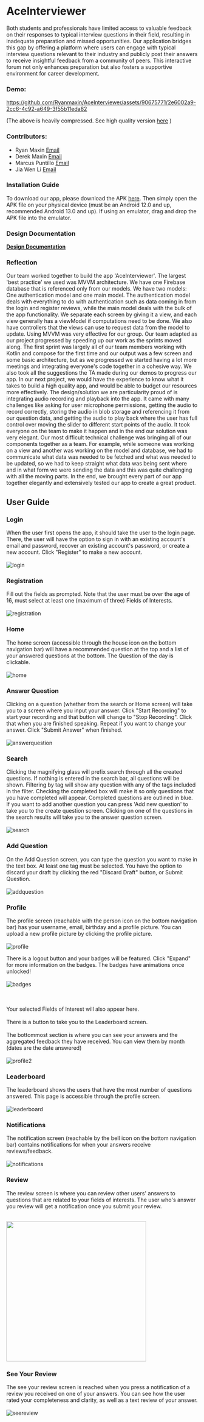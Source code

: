 # AceInterviewer
Both students and professionals have limited access to valuable feedback on their responses to typical interview questions in their field, resulting in inadequate preparation and missed opportunities. Our application bridges this gap by offering a platform where users can engage with typical interview questions relevant to their industry and publicly post their answers to receive insightful feedback from a community of peers. This interactive forum not only enhances preparation but also fosters a supportive environment for career development.

### Demo:

https://github.com/Ryanmaxin/AceInterviewer/assets/90675771/2e6002a9-2cc6-4c92-a649-3f55b11eda82

(The above is heavily compressed. See high quality version [here](https://drive.google.com/drive/folders/1df4Uqqx2KcWLQjGhdKKC23v_FGc0OZ36?usp=sharing) )

### Contributors: 
* Ryan Maxin [Email](mailto:rsmaxin@uwaterloo.ca)
* Derek Maxin [Email](mailto:dmaxin@uwaterloo.ca)
* Marcus Puntillo [Email](mailto:mapuntil@uwaterloo.ca)
* Jia Wen Li [Email](mailto:jw24li@uwaterloo.ca)

### Installation Guide

To download our app, please download the APK [here](https://drive.google.com/file/d/158b0aNngybd9aHsYIUKVHJ2VuB7w46Pl/view?usp=sharing). Then simply open the APK file on your physical device (must be an Android 12.0 and up, recommended Android 13.0 and up). If using an emulator, drag and drop the APK file into the emulator.

### Design Documentation
**[Design Documentation](https://github.com/Ryanmaxin/AceInterviewer/wiki/Design-Documentation)**

### Reflection
Our team worked together to build the app 'AceInterviewer'. The largest 'best practice' we used was MVVM architecture. We have one Firebase database that is referenced only from our models. We have two models: One authentication model and one main model. The authentication model deals with everything to do with authentication such as data coming in from the login and register reviews, while the main model deals with the bulk of the app functionality. We separate each screen by giving it a view, and each view generally has a viewModel if computations need to be done. We also have controllers that the views can use to request data from the model to update. Using MVVM was very effective for our group. Our team adapted as our project progressed by speeding up our work as the sprints moved along. The first sprint was largely all of our team members working with Kotlin and compose for the first time and our output was a few screen and some basic architecture, but as we progressed we started having a lot more meetings and integrating everyone's code together in a cohesive way. We also took all the suggestions the TA made during our demos to progress our app. In our next project, we would have the experience to know what it takes to build a high quality app, and would be able to budget our resources more effectively. The design/solution we are particularity proud of is integrating audio recording and playback into the app. It came with many challenges like asking for user microphone permissions, getting the audio to record correctly, storing the audio in blob storage and referencing it from our question data, and getting the audio to play back where the user has full control over moving the slider to different start points of the audio. It took everyone on the team to make it happen and in the end our solution was very elegant. Our most difficult technical challenge was bringing all of our components together as a team. For example, while someone was working on a view and another was working on the model and database, we had to communicate what data was needed to be fetched and what was needed to be updated, so we had to keep straight what data was being sent where and in what form we were sending the data and this was quite challenging with all the moving parts. In the end, we brought every part of our app together elegantly and extensively tested our app to create a great product.

## User Guide

### Login

When the user first opens the app, it should take the user to the login page. There, the user will have the option to sign in with an existing account's email and password, recover an existing account's password, or create a new account. Click "Register" to make a new account.
<br></br>
![login](https://github.com/Ryanmaxin/AceInterviewer/assets/90675771/130ac628-e5e3-44e9-8153-30498955ce68)


### Registration

Fill out the fields as prompted. Note that the user must be over the age of 16, must select at least one (maximum of three) Fields of Interests.
<br></br>
![registration](https://github.com/Ryanmaxin/AceInterviewer/assets/90675771/8d06b6ff-9cd7-4873-aff9-d01db17a3d10)


### Home

The home screen (accessible through the house icon on the bottom navigation bar) will have a recommended question at the top and a list of your answered questions at the bottom. The Question of the day is clickable.
<br></br>
![home](https://github.com/Ryanmaxin/AceInterviewer/assets/90675771/291b7845-1550-4a64-9763-8f9c8f9277f7)


### Answer Question

Clicking on a question (whether from the search or Home screen) will take you to a screen where you input your answer. Click "Start Recording" to start your recording and that button will change to "Stop Recording". Click that when you are finished speaking. Repeat if you want to change your answer. Click "Submit Answer" when finished.
<br></br>
![answerquestion](https://github.com/Ryanmaxin/AceInterviewer/assets/90675771/3033c07e-1cf1-48e5-aa09-37474b96c3e7)


### Search

Clicking the magnifying glass will prefix search through all the created questions. If nothing is entered in the search bar, all questions will be shown. Filtering by tag will show any question with any of the tags included in the filter. Checking the completed box will make it so only questions that you have completed will appear. Completed questions are outlined in blue. If you want to add another question you can press 'Add new question' to take you to the create question screen. Clicking on one of the questions in the search results will take you to the answer question screen.
<br></br>
![search](https://github.com/Ryanmaxin/AceInterviewer/assets/90675771/2a0fef17-7ff1-42f0-ac47-62f77e2cdc26)


### Add Question

On the Add Question screen, you can type the question you want to make in the text box. At least one tag must be selected. You have the option to discard your draft by clicking the red "Discard Draft" button, or Submit Question.
<br></br>
![addquestion](https://github.com/Ryanmaxin/AceInterviewer/assets/90675771/0ae7ed81-9ccb-487a-9714-f48be3b8dada)


### Profile

The profile screen (reachable with the person icon on the bottom navigation bar) has your username, email, birthday and a profile picture. You can upload a new profile picture by clicking the profile picture.
<br></br>
![profile](https://github.com/Ryanmaxin/AceInterviewer/assets/90675771/04a6d2b1-1b5a-483c-a17a-ee3d0c7549b2)


There is a logout button and your badges will be featured. Click "Expand" for more information on the badges. The badges have animations once unlocked!
<br></br>
![badges](https://github.com/Ryanmaxin/AceInterviewer/assets/90675771/c7369564-372e-441b-9b3e-a72ca9d7916b)

<br></br>
Your selected Fields of Interest will also appear here.
<br></br>
There is a button to take you to the Leaderboard screen.
<br></br>
The bottommost section is where you can see your answers and the aggregated feedback they have received. You can view them by month (dates are the date answered)
<br></br>
![profile2](https://github.com/Ryanmaxin/AceInterviewer/assets/90675771/ac4c5fd4-c4af-4312-956e-226fc6ab499f)



### Leaderboard

The leaderboard shows the users that have the most number of questions answered. This page is accessible through the profile screen.
<br></br>
![leaderboard](https://github.com/Ryanmaxin/AceInterviewer/assets/90675771/98fa45c8-85bc-400b-907f-0e1395540679)


### Notifications

The notification screen (reachable by the bell icon on the bottom navigation bar) contains notifications for when your answers receive reviews/feedback.
<br></br>
![notifications](https://github.com/Ryanmaxin/AceInterviewer/assets/90675771/b501bc71-9617-4cbe-a4b8-81ebdf8faceb)



### Review

The review screen is where you can review other users' answers to questions that are related to your fields of interests. The user who's answer you review will get a notification once you submit your review.
<br></br>

<img src="https://github.com/Ryanmaxin/AceInterviewer/assets/90675771/7fc4518a-10ea-402b-9aea-a08214ab9e99" width="368">


### See Your Review

The see your review screen is reached when you press a notification of a review you received on one of your answers. You can see how the user rated your completeness and clarity, as well as a text review of your answer.
<br></br>
![seereview](https://github.com/Ryanmaxin/AceInterviewer/assets/90675771/d93f8974-88d8-4274-b320-1b8c9423406f)
